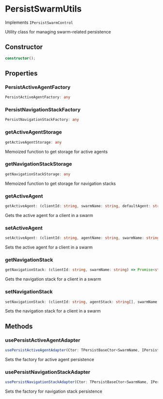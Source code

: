 # PersistSwarmUtils

Implements `IPersistSwarmControl`

Utility class for managing swarm-related persistence

## Constructor

```ts
constructor();
```

## Properties

### PersistActiveAgentFactory

```ts
PersistActiveAgentFactory: any
```

### PersistNavigationStackFactory

```ts
PersistNavigationStackFactory: any
```

### getActiveAgentStorage

```ts
getActiveAgentStorage: any
```

Memoized function to get storage for active agents

### getNavigationStackStorage

```ts
getNavigationStackStorage: any
```

Memoized function to get storage for navigation stacks

### getActiveAgent

```ts
getActiveAgent: (clientId: string, swarmName: string, defaultAgent: string) => Promise<string>
```

Gets the active agent for a client in a swarm

### setActiveAgent

```ts
setActiveAgent: (clientId: string, agentName: string, swarmName: string) => Promise<void>
```

Sets the active agent for a client in a swarm

### getNavigationStack

```ts
getNavigationStack: (clientId: string, swarmName: string) => Promise<string[]>
```

Gets the navigation stack for a client in a swarm

### setNavigationStack

```ts
setNavigationStack: (clientId: string, agentStack: string[], swarmName: string) => Promise<void>
```

Sets the navigation stack for a client in a swarm

## Methods

### usePersistActiveAgentAdapter

```ts
usePersistActiveAgentAdapter(Ctor: TPersistBaseCtor<SwarmName, IPersistActiveAgentData>): void;
```

Sets the factory for active agent persistence

### usePersistNavigationStackAdapter

```ts
usePersistNavigationStackAdapter(Ctor: TPersistBaseCtor<SwarmName, IPersistNavigationStackData>): void;
```

Sets the factory for navigation stack persistence
